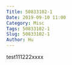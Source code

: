 ```yaml
---
Title: 50833102-1
Date: 2019-09-10 11:00
Category: Misc
Tags: 50833102-1
Slug: 50833102-1
Author: Hu
---
```


test111222xxxx

<!-- PELICAN_END_SUMMARY -->
